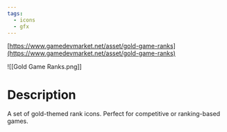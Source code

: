 ```yaml
---
tags:
  - icons
  - gfx
---
```

[https://www.gamedevmarket.net/asset/gold-game-ranks](https://www.gamedevmarket.net/asset/gold-game-ranks)

![[Gold Game Ranks.png]]

# Description
A set of gold-themed rank icons. Perfect for competitive or ranking-based games.
